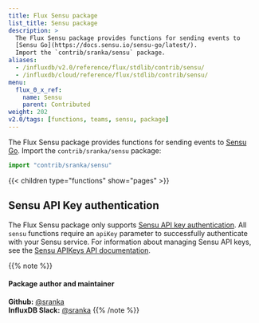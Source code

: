 ```yaml
---
title: Flux Sensu package
list_title: Sensu package
description: >
  The Flux Sensu package provides functions for sending events to
  [Sensu Go](https://docs.sensu.io/sensu-go/latest/).
  Import the `contrib/sranka/sensu` package.
aliases:
  - /influxdb/v2.0/reference/flux/stdlib/contrib/sensu/
  - /influxdb/cloud/reference/flux/stdlib/contrib/sensu/
menu:
  flux_0_x_ref:
    name: Sensu
    parent: Contributed
weight: 202
v2.0/tags: [functions, teams, sensu, package]
---
```


The Flux Sensu package provides functions for sending events to
[Sensu Go](https://docs.sensu.io/sensu-go/latest/).
Import the `contrib/sranka/sensu` package:

```js
import "contrib/sranka/sensu"
```

{{< children type="functions" show="pages" >}}

## Sensu API Key authentication
The Flux Sensu package only supports [Sensu API key authentication](https://docs.sensu.io/sensu-go/latest/api/#authenticate-with-an-api-key).
All `sensu` functions require an `apiKey` parameter to successfully authenticate
with your Sensu service.
For information about managing Sensu API keys, see the
[Sensu APIKeys API documentation](https://docs.sensu.io/sensu-go/latest/api/apikeys/).

{{% note %}}
#### Package author and maintainer
**Github:** [@sranka](https://github.com/sranka)  
**InfluxDB Slack:** [@sranka](https://influxdata.com/slack)
{{% /note %}}
